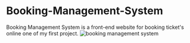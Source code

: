 # Booking-Management-System
Booking Management System is a front-end website for booking ticket's online one of my first project. 
![booking management system](https://user-images.githubusercontent.com/83089894/158423382-868a3a78-293c-4aff-a663-896b27fb6881.gif)
